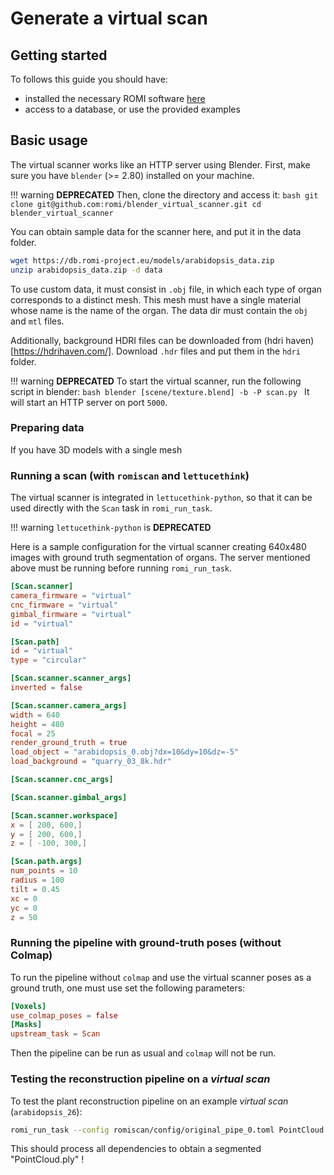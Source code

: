 Generate a virtual scan
===

## Getting started

To follows this guide you should have:

* installed the necessary ROMI software [here](../install/virtual_plant_setup.md)
* access to a database, or use the provided examples


## Basic usage

The virtual scanner works like an HTTP server using Blender.
First, make sure you have `blender` (>= 2.80) installed on your machine.

!!! warning
    **DEPRECATED**
    Then, clone the directory and access it:
    ```bash
    git clone git@github.com:romi/blender_virtual_scanner.git
    cd blender_virtual_scanner
    ```

You can obtain sample data for the scanner here, and put it in the data folder.
```bash
wget https://db.romi-project.eu/models/arabidopsis_data.zip
unzip arabidopsis_data.zip -d data
```

To use custom data, it must consist in `.obj` file, in which each type of organ corresponds to a distinct mesh.
This mesh must have a single material whose name is the name of the organ.
The data dir must contain the `obj` and `mtl` files.

Additionally, background HDRI files can be downloaded from (hdri haven)[https://hdrihaven.com/].
Download `.hdr` files and put them in the `hdri` folder.

!!! warning
    **DEPRECATED**
    To start the virtual scanner, run the following script in blender:
    ```bash
    blender [scene/texture.blend] -b -P scan.py
    ```
    It will start an HTTP server on port `5000`.

### Preparing data
If you have 3D models with a single mesh

### Running a scan (with `romiscan` and `lettucethink`)

The virtual scanner is integrated in `lettucethink-python`, so that it can be used directly with the `Scan` task in `romi_run_task`.

!!! warning
    `lettucethink-python` is **DEPRECATED**

Here is a sample configuration for the virtual scanner creating 640x480 images with ground truth segmentation of organs.
The server mentioned above must be running before running `romi_run_task`.

```toml
[Scan.scanner]
camera_firmware = "virtual"
cnc_firmware = "virtual"
gimbal_firmware = "virtual"
id = "virtual"

[Scan.path]
id = "virtual"
type = "circular"

[Scan.scanner.scanner_args]
inverted = false

[Scan.scanner.camera_args]
width = 640
height = 480
focal = 25
render_ground_truth = true
load_object = "arabidopsis_0.obj?dx=10&dy=10&dz=-5"
load_background = "quarry_03_8k.hdr"

[Scan.scanner.cnc_args]

[Scan.scanner.gimbal_args]

[Scan.scanner.workspace]
x = [ 200, 600,]
y = [ 200, 600,]
z = [ -100, 300,]

[Scan.path.args]
num_points = 10
radius = 100
tilt = 0.45
xc = 0
yc = 0
z = 50
```

### Running the pipeline with ground-truth poses (without Colmap)
To run the pipeline without `colmap` and use the virtual scanner poses as a ground
truth, one must use set the following parameters:

```toml
[Voxels]
use_colmap_poses = false
[Masks]
upstream_task = Scan
```

Then the pipeline can be run as usual and `colmap` will not be run.


### Testing the reconstruction pipeline on a _virtual scan_

To test the plant reconstruction pipeline on an example _virtual scan_ (`arabidopsis_26`):
```bash
romi_run_task --config romiscan/config/original_pipe_0.toml PointCloud integration_tests/arabidopsis_26 --local-scheduler
```
This should process all dependencies to obtain a segmented "PointCloud.ply" !

